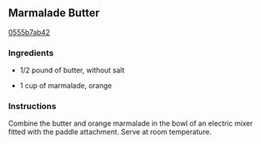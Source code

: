 ## Marmalade Butter

[0555b7ab42](http://www.foodnetwork.com/recipes/ina-garten/marmalade-butter-recipe.html)

### Ingredients

 - 1/2 pound of butter, without salt

 - 1 cup of marmalade, orange

### Instructions

Combine the butter and orange marmalade in the bowl of an electric mixer fitted with the paddle attachment. Serve at room temperature.